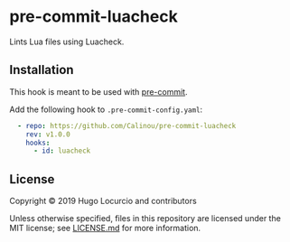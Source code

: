 # pre-commit-luacheck

Lints Lua files using Luacheck.

## Installation

This hook is meant to be used with [pre-commit](https://pre-commit.com/).

Add the following hook to `.pre-commit-config.yaml`:

```yaml
  - repo: https://github.com/Calinou/pre-commit-luacheck
    rev: v1.0.0
    hooks:
      - id: luacheck
```

## License

Copyright © 2019 Hugo Locurcio and contributors

Unless otherwise specified, files in this repository are licensed under
the MIT license; see [LICENSE.md](LICENSE.md) for more information.
